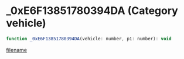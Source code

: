 # _0xE6F13851780394DA (Category vehicle)

```js
function _0xE6F13851780394DA(vehicle: number, p1: number): void
```

[filename](_0xE6F13851780394DA_m.md ':include')